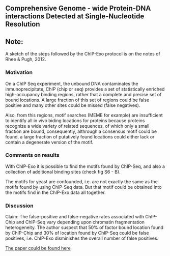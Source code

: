 
## Comprehensive Genome - wide Protein-DNA interactions Detected at Single-Nucleotide Resolution

## Note:

A sketch of the steps followed by the ChIP-Exo protocol is on the notes of  Rhee & Pugh, 2012.

### Motivation

On a ChIP Seq experiment, the unbound DNA contaminates the inmunoprecipitate, ChIP (chip or seq) provides a set of statistically enriched high-occupancy binding regions, rather that a complete and precise set of bound locations. A large fraction of this set of regions could be false positive and many other sites could be missed (false negatives).

Also, from this regions, motif searches (MEME for example) are insufficient to identify all in vivo biding locations for proteins because proteins recognize a wide variety of related sequences, of which only a small fraction are bound, consequently, althrough a consensus motif could be found, a large fraction of putatively found locations could either lack or contain a degenerate version of the motif.

### Comments on results

With ChIP-Exo it is possible to find the motifs found by ChIP-Seq, and also a collection of additional binding sites (check fig S6 - B).

The motifs for yeast are confounded, i.e. are not exactly the same as the motifs found by using ChIP-Seq data. But that motif could be obtained into the motifs find in the ChIP-Exo data all together.

### Discussion

Claim: The false-positive and false-negative rates associated with ChIP-Chip and ChIP-Seq vary depending upon chromatin fragmentation heterogeneity. The author suspect that 50% of factor bound location found by ChIP-Chip and 30% of location found by ChIP-Seq could be false positives, i.e. ChIP-Exo disminishes the overall number of false positives.




[The paper could be found here](http://www.sciencedirect.com/science/article/pii/S0092867411013511)



